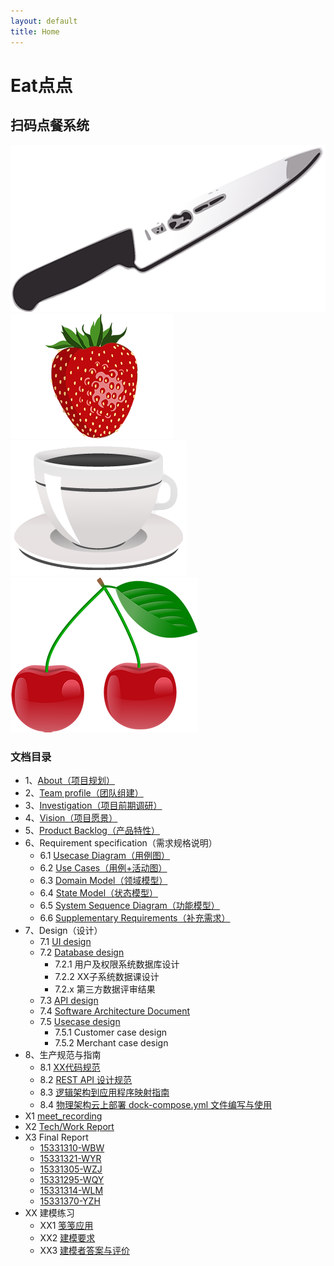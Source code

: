 ```yaml
---
layout: default
title: Home
---
```


<div class="main-wrapper">
  <div class="main-content">
    <h1>
      Eat点点
    </h1>
    <h2>
      扫码点餐系统
    </h2>
    <div class="main-content-images">
      <div>
        <img src="https://raw.githubusercontent.com/ChickenDinner8/ChickenDinner8.github.io/master/public/img/lun/kitchen-29322.png" />
      </div>
      <div>
        <img src="https://raw.githubusercontent.com/ChickenDinner8/ChickenDinner8.github.io/master/public/img/lun/eat-1299323.png" />
      </div>
      <div>
        <img src="https://raw.githubusercontent.com/ChickenDinner8/ChickenDinner8.github.io/master/public/img/lun/coffee-3064397.png" />
      </div>
      <div>
        <img src="https://raw.githubusercontent.com/ChickenDinner8/ChickenDinner8.github.io/master/public/img/lun/cherry-105141.png" />
      </div>
    </div>
  </div>
</div>

<div markdown="1">

### 文档目录

+ 1、[About（项目规划）](https://chickendinner8.github.io/2018/04/15/plan.html)
+ 2、[Team profile（团队组建）](https://chickendinner8.github.io/2018/04/11/team_profile.html)
+ 3、[Investigation（项目前期调研）](https://chickendinner8.github.io/2018/04/11/investigation.html)
+ 4、[Vision（项目愿景）](https://chickendinner8.github.io/2018/04/11/vision.html)
+ 5、[Product Backlog（产品特性）](https://chickendinner8.github.io/2018/04/11/backlog.html)
+ 6、Requirement specification（需求规格说明）
    - 6.1 [Usecase Diagram（用例图）](https://chickendinner8.github.io/2018/05/09/6.1用例图.html)
    - 6.2 [Use Cases（用例+活动图）](https://chickendinner8.github.io/2018/05/09/6.2用例文本.html)
    - 6.3 [Domain Model（领域模型）](https://chickendinner8.github.io/2018/05/13/6.3领域模型.html)
    - 6.4 [State Model（状态模型）](https://chickendinner8.github.io/2018/05/13/6.4状态模型.html)
    - 6.5 [System Sequence Diagram（功能模型）](https://chickendinner8.github.io/2018/05/13/6.5系统顺序图.html)
    - 6.6 [Supplementary Requirements（补充需求）](https://chickendinner8.github.io/2018/06/03/6.6补充性规格说明.html)
+ 7、Design（设计）
    - 7.1 [UI design](https://chickendinner8.github.io/2018/05/13/7.1UI-design.html)
    - 7.2 [Database design](https://chickendinner8.github.io/2018/05/13/7.2Database-design.html)
        - 7.2.1 用户及权限系统数据库设计
        - 7.2.2 XX子系统数据课设计
        - 7.2.x 第三方数据评审结果
    - 7.3 [API design](https://chickendinner8.github.io/2018/05/13/7.3API-design.html)
    - 7.4 [Software Architecture Document](https://chickendinner8.github.io/2018/06/03/7.4-SAD.html)    
    - 7.5 [Usecase design](https://chickendinner8.github.io/2018/06/29/7.5Use-Case-Design.html)  
        - 7.5.1 Customer case design
        - 7.5.2 Merchant case design
+ 8、生产规范与指南
    - 8.1 [XX代码规范](https://chickendinner8.github.io/2018/06/30/8.1.html)
    - 8.2 [REST API 设计规范](https://chickendinner8.github.io/2018/06/30/8.2.html)
    - 8.3 [逻辑架构到应用程序映射指南](https://chickendinner8.github.io/2018/06/30/8.3.html)
    - 8.4 [物理架构云上部署 dock-compose.yml 文件编写与使用](https://chickendinner8.github.io/2018/06/30/8.4.html)
+ X1 [meet_recording](https://chickendinner8.github.io/2018/04/11/meeting.html)
+ X2 [Tech/Work Report](https://chickendinner8.github.io/2018/04/11/work_report.html)
+ X3 Final Report
    - [15331310-WBW](https://bowenwu1.github.io/2018/06/30/2018-06-30-FinalReport/)
    - [15331321-WYR](https://chickendinner8.github.io/2018/06/30/Rayman.html)
    - [15331305-WZJ](https://blog.csdn.net/Llunnn/article/details/80870749)
    - [15331295-WQY](https://blog.csdn.net/pomelo_W/article/details/80870754)
    - [15331314-WLM](https://wulinman.github.io/2018/06/30/final-report/)
    - [15331370-YZH](https://cocaice.github.io/2018/06/30/2018-6-30-%E7%B3%BB%E7%BB%9F%E5%88%86%E6%9E%90%E4%B8%8E%E8%AE%BE%E8%AE%A1FinalReport/)
+ XX 建模练习
    - XX1 [笺笺应用](https://chickendinner8.github.io/2018/05/11/笺笺建模练习.html)
    - XX2 [建模要求](https://chickendinner8.github.io/2018/05/13/XX2.html)
    - XX3 [建模者答案与评价](https://chickendinner8.github.io/2018/05/13/XX3Answer.html)

</div>
